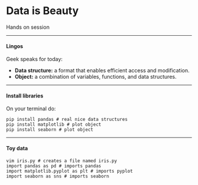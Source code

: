 # Data is Beauty

Hands on session

---
#### Lingos
Geek speaks for today:
- **Data structure:**  a format that enables efficient access and modification.
- **Object:** a combination of variables, functions, and data structures.


---

#### Install libraries

On your terminal do: 
```
pip install pandas # real nice data structures
pip install matplotlib # plot object
pip install seaborn # plot object
```

---

#### Toy data

```
vim iris.py # creates a file named iris.py
import pandas as pd # imports pandas
import matplotlib.pyplot as plt # imports pyplot
import seaborn as sns # imports seaborn
```

